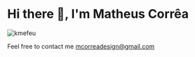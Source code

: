 <h1 align="left">Hi there 👋, I'm Matheus Corrêa</h1><p align="left"> <img src="https://komarev.com/ghpvc/?username=kmefeu" alt="kmefeu" /> </p>

Feel free to contact me [mcorreadesign@gmail.com](mcorreadesign@gmail.com)
